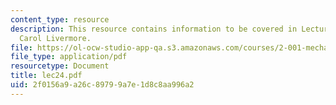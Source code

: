 ```yaml
---
content_type: resource
description: This resource contains information to be covered in Lecture 24 by Prof.
  Carol Livermore.
file: https://ol-ocw-studio-app-qa.s3.amazonaws.com/courses/2-001-mechanics-materials-i-fall-2006/2f0156a9a26c89799a7e1d8c8aa996a2_lec24.pdf
file_type: application/pdf
resourcetype: Document
title: lec24.pdf
uid: 2f0156a9-a26c-8979-9a7e-1d8c8aa996a2
---
```

